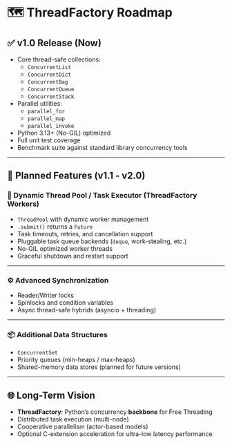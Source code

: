 # 🗺️ ThreadFactory Roadmap

## ✅ v1.0 Release (Now)
- Core thread-safe collections:
  - `ConcurrentList`
  - `ConcurrentDict`
  - `ConcurrentBag`
  - `ConcurrentQueue`
  - `ConcurrentStack`
- Parallel utilities:
  - `parallel_for`
  - `parallel_map`
  - `parallel_invoke`
- Python 3.13+ (No-GIL) optimized
- Full unit test coverage
- Benchmark suite against standard library concurrency tools

---

## 🔨 Planned Features (v1.1 - v2.0)

### 🚀 Dynamic Thread Pool / Task Executor (ThreadFactory Workers)
- `ThreadPool` with dynamic worker management
- `.submit()` returns a `Future`
- Task timeouts, retries, and cancellation support
- Pluggable task queue backends (`deque`, work-stealing, etc.)
- No-GIL optimized worker threads
- Graceful shutdown and restart support

---

### ⚙️ Advanced Synchronization
- Reader/Writer locks
- Spinlocks and condition variables
- Async thread-safe hybrids (asyncio + threading)

---

### 📦 Additional Data Structures
- `ConcurrentSet`
- Priority queues (min-heaps / max-heaps)
- Shared-memory data stores (planned for future versions)

---

## 🌐 Long-Term Vision
- **ThreadFactory**: Python’s concurrency **backbone** for Free Threading
- Distributed task execution (multi-node)
- Cooperative parallelism (actor-based models)
- Optional C-extension acceleration for ultra-low latency performance
